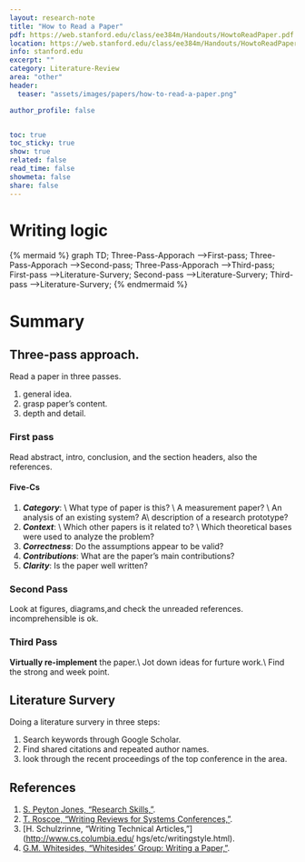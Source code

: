 ```yaml
---
layout: research-note
title: "How to Read a Paper"
pdf: https://web.stanford.edu/class/ee384m/Handouts/HowtoReadPaper.pdf
location: https://web.stanford.edu/class/ee384m/Handouts/HowtoReadPaper.pdf
info: stanford.edu
excerpt: ""
category: Literature-Review
area: "other"
header:
  teaser: "assets/images/papers/how-to-read-a-paper.png"

author_profile: false


toc: true
toc_sticky: true
show: true
related: false
read_time: false
showmeta: false
share: false
---
```


# Writing logic
{% mermaid %}
graph TD;
    Three-Pass-Apporach -->First-pass;
    Three-Pass-Apporach -->Second-pass;
    Three-Pass-Apporach -->Third-pass;
    First-pass -->Literature-Survery;
    Second-pass -->Literature-Survery;
    Third-pass -->Literature-Survery;
{% endmermaid %}

# Summary
## Three-pass approach.
Read a paper in three passes.
1.  general idea.
2.  grasp paper’s content.
3.  depth and detail.

### First pass
Read abstract, intro, conclusion, and the section headers, also the references.
#### **Five-Cs**
1. ***Category***: \\
    What type of paper is this? \\
    A measurement paper? \\
    An analysis of an existing system? A\\
    description of a research prototype?
2. ***Context***: \\
Which other papers is it related to? \\
Which theoretical bases were used to analyze the problem?
3. ***Correctness***: Do the assumptions appear to be valid?
4. ***Contributions***: What are the paper’s main contributions?
5. ***Clarity***: Is the paper well written?

### Second Pass
Look at figures, diagrams,and check the unreaded references.
incomprehensible is ok.

### Third Pass
**Virtually re-implement** the paper.\\
Jot down ideas for furture work.\\
Find the strong and week point.

## Literature Survery
Doing a literature survery in three steps:
1.  Search keywords through Google Scholar.
2.  Find shared citations and repeated author names.
3.  look through the recent proceedings of the top conference in the area.


## References
1. [S. Peyton Jones, “Research Skills,”](http://research.microsoft.com/simonpj/Papers/givinga-talk/giving-a-talk.htm).
2.  [T. Roscoe, “Writing Reviews for Systems Conferences,”](http://people.inf.ethz.ch/troscoe/pubs/reviewwriting.pdf).
3. [H. Schulzrinne, “Writing Technical Articles,”](http://www.cs.columbia.edu/ hgs/etc/writingstyle.html).
4.  [G.M. Whitesides, “Whitesides’ Group: Writing a Paper,”](http://www.che.iitm.ac.in/misc/dd/writepaper.pdf).


